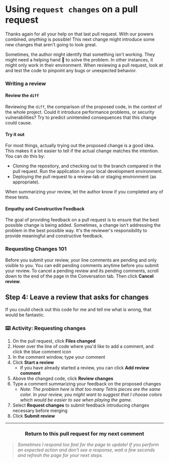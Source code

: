 # Using `request changes` on a pull request

Thanks again for all your help on that last pull request. With our powers combined, _anything_ is possible! This next change might introduce some new changes that aren't going to look great.

Sometimes, the author might identify that something isn't working. They might need a helping hand :wave: to solve the problem. In other instances, it might only work in their environment. When reviewing a pull request, look at and test the code to pinpoint any bugs or unexpected behavior.

### Writing a review

#### Review the `diff`

Reviewing the `diff`, the comparison of the proposed code, in the context of the whole project. Could it introduce performance problems, or security vulnerabilities? Try to predict unintended consequences that this change could cause.

#### Try it out

For most things, actually trying out the proposed change is a good idea. This makes it a lot easier to tell if the actual change matches the intention. You can do this by:

- Cloning the repository, and checking out to the branch compared in the pull request. Run the application in your local development environment.
- Deploying the pull request to a review-lab or staging environment (as appropriate).

When summarizing your review, let the author know if you completed any of these tests.

#### Empathy and Constructive Feedback

The goal of providing feedback on a pull request is to ensure that the best possible change is being added. Sometimes, a change isn't addressing the problem in the best possible way. It's the reviewer's responsibility to provide meaningful and constructive feedback.

### Requesting Changes 101

Before you submit your review, your line comments are pending and only visible to you. You can edit pending comments anytime before you submit your review. To cancel a pending review and its pending comments, scroll down to the end of the page in the Conversation tab. Then click **Cancel review**.

## Step 4: Leave a review that asks for changes

If you could check out this code for me and tell me what is wrong, that would be fantastic.

### :keyboard: Activity: Requesting changes

1. On the pull request, click **Files changed**
1. Hover over the line of code where you'd like to add a comment, and click the blue comment icon
1. In the comment window, type your comment
1. Click **Start a review**
    - If you have already started a review, you can click **Add review comment**
1. Above the changed code, click **Review changes**
1. Type a comment summarizing your feedback on the proposed changes
    - _Note: The problem here is that too many Tetris pieces are the same color. In your review, you might want to suggest that I choose colors which would be easier to see when playing the game._
1. Select **Request changes** to submit feedback introducing changes necessary before merging
1. Click **Submit review**

<hr>
<h3 align="center">Return to this pull request for my next comment</h3>

> _Sometimes I respond too fast for the page to update! If you perform an expected action and don't see a response, wait a few seconds and refresh the page for your next steps._
